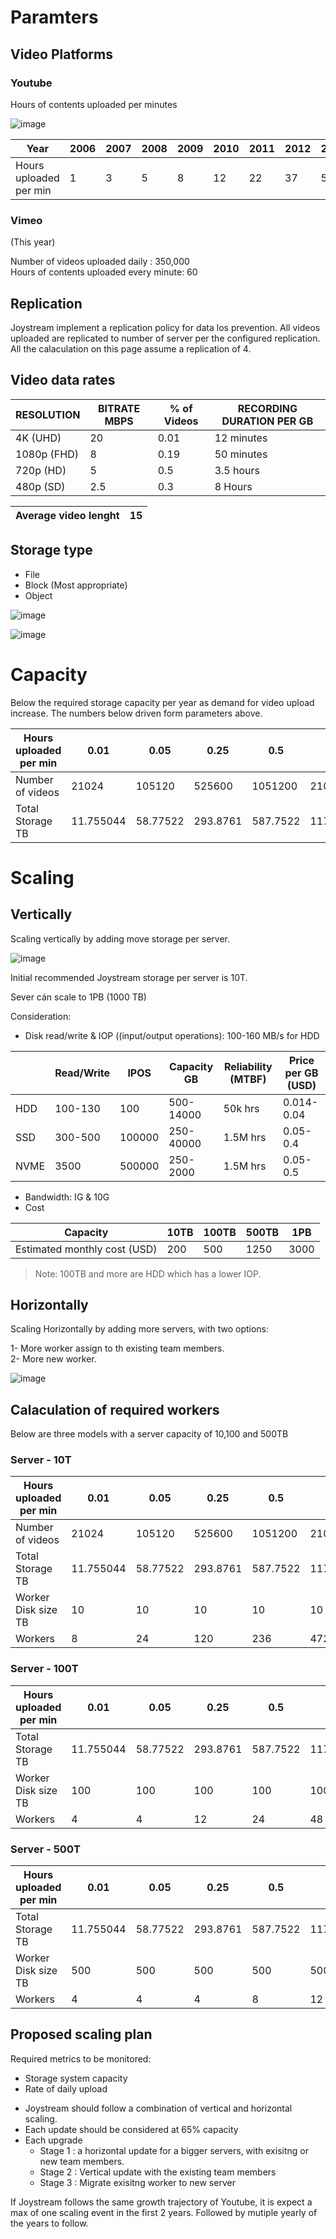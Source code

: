 




# Paramters

## Video Platforms
### Youtube 

Hours of contents uploaded per minutes 

![image](https://user-images.githubusercontent.com/4862448/214617329-937f43e2-6a81-416a-8599-c762455ce9ae.png)


| Year                   | 2006 | 2007 | 2008 | 2009 | 2010 | 2011 | 2012 | 2013 | 2014 | 2015 | 2016 | 2017 |
|------------------------|------|------|------|------|------|------|------|------|------|------|------|------|
| Hours uploaded per min | 1    | 3    | 5    | 8    | 12   | 22   | 37   | 53   | 86   | 187  | 336  | 500  |

### Vimeo 

(This year)

Number of videos uploaded daily  : 350,000\
Hours of contents uploaded every minute: 60

## Replication

Joystream implement a replication policy for data los prevention. All videos uploaded are replicated to number of server per the configured replication.\
All the calaculation on this page assume a replication of 4.

## Video data rates

| RESOLUTION  | BITRATE MBPS | % of Videos | RECORDING DURATION PER GB |
|-------------|--------------|-------------|---------------------------|
| 4K (UHD)    | 20           | 0.01        | 12 minutes                |
| 1080p (FHD) | 8            | 0.19        | 50 minutes                |
| 720p (HD)   | 5            | 0.5         | 3.5 hours                 |
| 480p (SD)   | 2.5          | 0.3         | 8 Hours                   |

| Average video lenght  | 15 |
|-----------------------|----|


## Storage type
- File
- Block (Most appropriate) 
- Object 


![image](https://user-images.githubusercontent.com/4862448/214873516-ed3156bd-e025-4e41-91c5-664e54d0da12.png)

![image](https://user-images.githubusercontent.com/4862448/214873826-ba5d41ba-fb83-455d-82ed-64f3e29dd342.png)


# Capacity 


Below the required storage capacity per year as demand for video upload increase. The numbers below driven form parameters above.

| Hours uploaded per min | 0.01      | 0.05     | 0.25     | 0.5      | 1         | 3         | 8         | 12         | 22         | 53         | 500        |
|------------------------|-----------|----------|----------|----------|-----------|-----------|-----------|------------|------------|------------|------------|
| Number of videos       | 21024     | 105120   | 525600   | 1051200  | 2102400   | 6307200   | 16819200  | 25228800   | 46252800   | 111427200  | 1051200000 |
| Total Storage TB       | 11.755044 | 58.77522 | 293.8761 | 587.7522 | 1175.5044 | 3526.5132 | 9404.0352 | 14106.0528 | 25861.0968 | 62301.7332 | 587752.2   |


# Scaling 

## Vertically 

Scaling vertically by adding move storage per server. 

![image](https://user-images.githubusercontent.com/4862448/214621246-30e12914-a5ec-4097-9ce0-4ca478238717.png)



Initial recommended Joystream storage per server is 10T.

Sever cán scale to 1PB (1000 TB)

Consideration:
- Disk read/write &  IOP ((input/output operations): 100-160 MB/s for HDD

|      | Read/Write | IPOS   | Capacity GB | Reliability (MTBF) | Price per GB (USD) |
|------|------------|--------|-------------|--------------------|--------------------|
| HDD  | 100-130    | 100    | 500-14000   | 50k hrs            | 0.014-0.04         |
| SSD  | 300-500    | 100000 | 250-40000   | 1.5M hrs           | 0.05-0.4           |
| NVME | 3500       | 500000 | 250-2000    | 1.5M hrs           | 0.05-0.5           |

- Bandwidth: IG & 10G
- Cost

| Capacity                     | 10TB | 100TB | 500TB | 1PB  |
|------------------------------|------|-------|-------|------|
| Estimated monthly cost (USD) | 200  | 500   | 1250  | 3000 |


> Note: 100TB and more are HDD which has a lower IOP.

## Horizontally  

Scaling Horizontally by adding more servers, with two options:

1- More worker assign to th existing team members.\
2- More new worker.


![image](https://user-images.githubusercontent.com/4862448/214621362-638d192b-9ee8-4ab4-a91a-d3db2280906e.png)


## Calaculation of required workers

Below are three models with a server capacity of 10,100 and 500TB

### Server - 10T


| Hours uploaded per min | 0.01      | 0.05     | 0.25     | 0.5      | 1         | 3         | 8         | 12         | 22         | 53         | 500        |
|------------------------|-----------|----------|----------|----------|-----------|-----------|-----------|------------|------------|------------|------------|
| Number of videos       | 21024     | 105120   | 525600   | 1051200  | 2102400   | 6307200   | 16819200  | 25228800   | 46252800   | 111427200  | 1051200000 |
| Total Storage TB       | 11.755044 | 58.77522 | 293.8761 | 587.7522 | 1175.5044 | 3526.5132 | 9404.0352 | 14106.0528 | 25861.0968 | 62301.7332 | 587752.2   |
| Worker Disk size TB    | 10        | 10       | 10       | 10       | 10        | 10        | 10        | 10         | 10         | 10         | 10         |
| Workers                | 8         | 24       | 120      | 236      | 472       | 1412      | 3764      | 5644       | 10348      | 24924      | 235104     |

### Server - 100T


| Hours uploaded per min | 0.01      | 0.05     | 0.25     | 0.5      | 1         | 3         | 8         | 12         | 22         | 53         | 500      |
|------------------------|-----------|----------|----------|----------|-----------|-----------|-----------|------------|------------|------------|----------|
| Total Storage TB       | 11.755044 | 58.77522 | 293.8761 | 587.7522 | 1175.5044 | 3526.5132 | 9404.0352 | 14106.0528 | 25861.0968 | 62301.7332 | 587752.2 |
| Worker Disk size TB    | 100       | 100      | 100      | 100      | 100       | 100       | 100       | 100        | 100        | 100        | 100      |
| Workers                | 4         | 4        | 12       | 24       | 48        | 144       | 380       | 568        | 1036       | 2496       | 23512    |


### Server - 500T


| Hours uploaded per min | 0.01      | 0.05     | 0.25     | 0.5      | 1         | 3         | 8         | 12         | 22         | 53         | 500      |
|------------------------|-----------|----------|----------|----------|-----------|-----------|-----------|------------|------------|------------|----------|
| Total Storage TB       | 11.755044 | 58.77522 | 293.8761 | 587.7522 | 1175.5044 | 3526.5132 | 9404.0352 | 14106.0528 | 25861.0968 | 62301.7332 | 587752.2 |
| Worker Disk size TB    | 500       | 500      | 500      | 500      | 500       | 500       | 500       | 500        | 500        | 500        | 500      |
| Workers                | 4         | 4        | 4        | 8        | 12        | 32        | 76        | 116        | 208        | 500        | 4704     |



## Proposed scaling plan

Required metrics to be monitored:
- Storage system capacity
- Rate of daily upload
 
* Joystream should follow a combination of vertical and horizontal scaling.
* Each update should be considered at 65% capacity 
* Each upgrade 
  - Stage 1 : a horizontal update for a bigger servers, with exisitng or new team members.
  - Stage 2 : Vertical update with the existing team members
  - Stage 3 : Migrate exisitng worker to new server

If Joystream follows the same growth trajectory of Youtube, it is expect a max of one scaling event in the first 2 years. Followed by mutiple yearly of the years to follow. 
